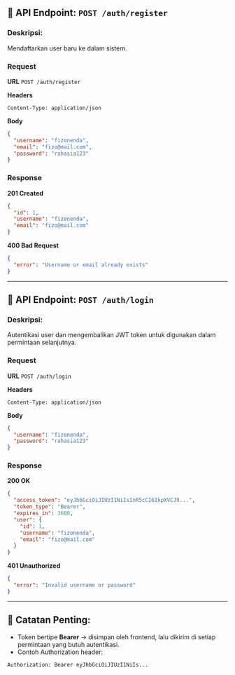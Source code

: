 ## 📝 API Endpoint: `POST /auth/register`

### Deskripsi:

Mendaftarkan user baru ke dalam sistem.

### Request

**URL**
`POST /auth/register`

**Headers**

```http
Content-Type: application/json
```

**Body**

```json
{
  "username": "fizonenda",
  "email": "fizo@mail.com",
  "password": "rahasia123"
}
```

### Response

**201 Created**

```json
{
  "id": 1,
  "username": "fizonenda",
  "email": "fizo@mail.com"
}
```

**400 Bad Request**

```json
{
  "error": "Username or email already exists"
}
```

---

## 📝 API Endpoint: `POST /auth/login`

### Deskripsi:

Autentikasi user dan mengembalikan JWT token untuk digunakan dalam permintaan selanjutnya.

### Request

**URL**
`POST /auth/login`

**Headers**

```http
Content-Type: application/json
```

**Body**

```json
{
  "username": "fizonenda",
  "password": "rahasia123"
}
```

### Response

**200 OK**

```json
{
  "access_token": "eyJhbGciOiJIUzI1NiIsInR5cCI6IkpXVCJ9...",
  "token_type": "Bearer",
  "expires_in": 3600,
  "user": {
    "id": 1,
    "username": "fizonenda",
    "email": "fizo@mail.com"
  }
}
```

**401 Unauthorized**

```json
{
  "error": "Invalid username or password"
}
```

---

## 🔐 Catatan Penting:

* Token bertipe **Bearer** → disimpan oleh frontend, lalu dikirim di setiap permintaan yang butuh autentikasi.
* Contoh Authorization header:

```http
Authorization: Bearer eyJhbGciOiJIUzI1NiIs...
```
